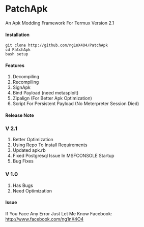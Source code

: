 # PatchApk
An Apk Modding Framework For Termux
Version 2.1


#### Installation
 ```
 git clone http://github.com/ng1nX4O4/PatchApk
 cd PatchApk
 bash setup
```

#### Features
1. Decompiling
2. Recompiling
3. SignApk
4. Bind Payload (need metasploit)
6. Zipalign (For Better Apk Optimization)
7. Script For Persistent Payload (No Meterpreter Session Died)

#### Release Note

### V 2.1
1. Better Optimization
2. Using Repo To Install Requirements
3. Updated apk.rb
4. Fixed Postgresql Issue In MSFCONSOLE Startup
5. Bug Fixes

### V 1.0
1. Has Bugs
2. Need Optimization

#### Issue
 If You Face Any Error Just Let Me Know
 Facebook: http://www.facebook.com/ng1nX4O4

